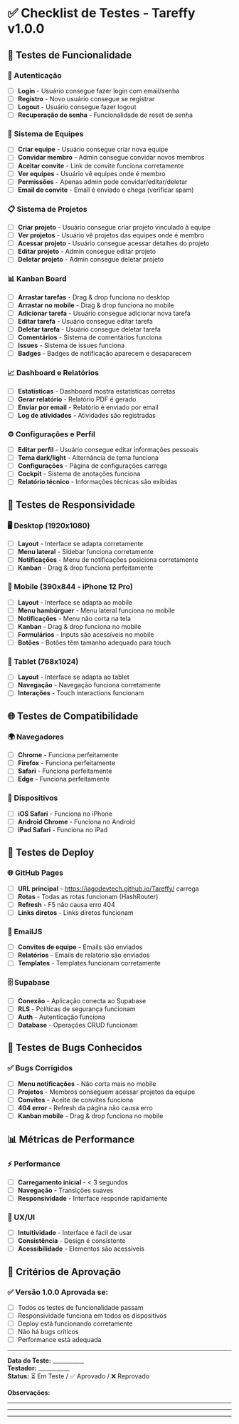 # ✅ Checklist de Testes - Tareffy v1.0.0

## 🎯 Testes de Funcionalidade

### 🔐 Autenticação
- [ ] **Login** - Usuário consegue fazer login com email/senha
- [ ] **Registro** - Novo usuário consegue se registrar
- [ ] **Logout** - Usuário consegue fazer logout
- [ ] **Recuperação de senha** - Funcionalidade de reset de senha

### 👥 Sistema de Equipes
- [ ] **Criar equipe** - Usuário consegue criar nova equipe
- [ ] **Convidar membro** - Admin consegue convidar novos membros
- [ ] **Aceitar convite** - Link de convite funciona corretamente
- [ ] **Ver equipes** - Usuário vê equipes onde é membro
- [ ] **Permissões** - Apenas admin pode convidar/editar/deletar
- [ ] **Email de convite** - Email é enviado e chega (verificar spam)

### 📋 Sistema de Projetos
- [ ] **Criar projeto** - Usuário consegue criar projeto vinculado à equipe
- [ ] **Ver projetos** - Usuário vê projetos das equipes onde é membro
- [ ] **Acessar projeto** - Usuário consegue acessar detalhes do projeto
- [ ] **Editar projeto** - Admin consegue editar projeto
- [ ] **Deletar projeto** - Admin consegue deletar projeto

### 📊 Kanban Board
- [ ] **Arrastar tarefas** - Drag & drop funciona no desktop
- [ ] **Arrastar no mobile** - Drag & drop funciona no mobile
- [ ] **Adicionar tarefa** - Usuário consegue adicionar nova tarefa
- [ ] **Editar tarefa** - Usuário consegue editar tarefa
- [ ] **Deletar tarefa** - Usuário consegue deletar tarefa
- [ ] **Comentários** - Sistema de comentários funciona
- [ ] **Issues** - Sistema de issues funciona
- [ ] **Badges** - Badges de notificação aparecem e desaparecem

### 📈 Dashboard e Relatórios
- [ ] **Estatísticas** - Dashboard mostra estatísticas corretas
- [ ] **Gerar relatório** - Relatório PDF é gerado
- [ ] **Enviar por email** - Relatório é enviado por email
- [ ] **Log de atividades** - Atividades são registradas

### ⚙️ Configurações e Perfil
- [ ] **Editar perfil** - Usuário consegue editar informações pessoais
- [ ] **Tema dark/light** - Alternância de tema funciona
- [ ] **Configurações** - Página de configurações carrega
- [ ] **Cockpit** - Sistema de anotações funciona
- [ ] **Relatório técnico** - Informações técnicas são exibidas

## 📱 Testes de Responsividade

### 🖥️ Desktop (1920x1080)
- [ ] **Layout** - Interface se adapta corretamente
- [ ] **Menu lateral** - Sidebar funciona corretamente
- [ ] **Notificações** - Menu de notificações posiciona corretamente
- [ ] **Kanban** - Drag & drop funciona perfeitamente

### 📱 Mobile (390x844 - iPhone 12 Pro)
- [ ] **Layout** - Interface se adapta ao mobile
- [ ] **Menu hambúrguer** - Menu lateral funciona no mobile
- [ ] **Notificações** - Menu não corta na tela
- [ ] **Kanban** - Drag & drop funciona no mobile
- [ ] **Formulários** - Inputs são acessíveis no mobile
- [ ] **Botões** - Botões têm tamanho adequado para touch

### 📱 Tablet (768x1024)
- [ ] **Layout** - Interface se adapta ao tablet
- [ ] **Navegação** - Navegação funciona corretamente
- [ ] **Interações** - Touch interactions funcionam

## 🌐 Testes de Compatibilidade

### 🌍 Navegadores
- [ ] **Chrome** - Funciona perfeitamente
- [ ] **Firefox** - Funciona perfeitamente
- [ ] **Safari** - Funciona perfeitamente
- [ ] **Edge** - Funciona perfeitamente

### 📱 Dispositivos
- [ ] **iOS Safari** - Funciona no iPhone
- [ ] **Android Chrome** - Funciona no Android
- [ ] **iPad Safari** - Funciona no iPad

## 🚀 Testes de Deploy

### 🌐 GitHub Pages
- [ ] **URL principal** - https://iagodevtech.github.io/Tareffy/ carrega
- [ ] **Rotas** - Todas as rotas funcionam (HashRouter)
- [ ] **Refresh** - F5 não causa erro 404
- [ ] **Links diretos** - Links diretos funcionam

### 📧 EmailJS
- [ ] **Convites de equipe** - Emails são enviados
- [ ] **Relatórios** - Emails de relatório são enviados
- [ ] **Templates** - Templates funcionam corretamente

### 🗄️ Supabase
- [ ] **Conexão** - Aplicação conecta ao Supabase
- [ ] **RLS** - Políticas de segurança funcionam
- [ ] **Auth** - Autenticação funciona
- [ ] **Database** - Operações CRUD funcionam

## 🐛 Testes de Bugs Conhecidos

### ✅ Bugs Corrigidos
- [ ] **Menu notificações** - Não corta mais no mobile
- [ ] **Projetos** - Membros conseguem acessar projetos da equipe
- [ ] **Convites** - Aceite de convites funciona
- [ ] **404 error** - Refresh da página não causa erro
- [ ] **Kanban mobile** - Drag & drop funciona no mobile

## 📊 Métricas de Performance

### ⚡ Performance
- [ ] **Carregamento inicial** - < 3 segundos
- [ ] **Navegação** - Transições suaves
- [ ] **Responsividade** - Interface responde rapidamente

### 📱 UX/UI
- [ ] **Intuitividade** - Interface é fácil de usar
- [ ] **Consistência** - Design é consistente
- [ ] **Acessibilidade** - Elementos são acessíveis

## 🎯 Critérios de Aprovação

### ✅ Versão 1.0.0 Aprovada se:
- [ ] Todos os testes de funcionalidade passam
- [ ] Responsividade funciona em todos os dispositivos
- [ ] Deploy está funcionando corretamente
- [ ] Não há bugs críticos
- [ ] Performance está adequada

---

**Data do Teste:** ___________  
**Testador:** ___________  
**Status:** ⏳ Em Teste / ✅ Aprovado / ❌ Reprovado

**Observações:**
_________________________________
_________________________________
_________________________________

